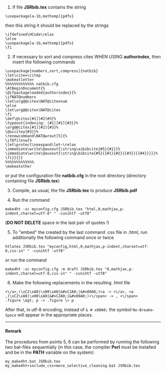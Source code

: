 1. If file **JSRbib.tex** contains the string

```
\usepackage[a-1b,mathxmp]{pdfx}
```

then this string it should be replaced by the strings

```
\ifdefined\HCode\relax
\else
\usepackage[a-1b,mathxmp]{pdfx}
\fi
```

2. If necessary to sort and compress cites WHEN USING **authorindex**, then insert the following commands

```
\usepackage[numbers,sort,compress]{natbib}
\let\cite=\citep
\makeatletter
%%%%%%%%%%%%% natbib.cfg
\AtBeginDocument{%
\@ifpackageloaded{authorindex}{%
\ifNAT@numbers
\let\org@@citex\NAT@citexnum
\else
\let\org@@citex\NAT@citex
\fi
\def\@citex[#1][#2]#3{%
\typeout{indexing: [#1][#2]{#3}}%
\org@@citex[#1][#2]{#3}%
\@aicitey{#3}}%
\renewcommand\NAT@wrout[5]{%
\if@filesw{%
\let\protect\noexpand\let~\relax
\immediate\write\@auxout{\string\aibibcite{#5}{#1}}%
\immediate\write\@auxout{\string\bibcite{#5}{{#1}{#2}{{#3}}{{#4}}}}}%
\fi}}{}}
%%%%%%%%%%%%%
\makeatother
```

or put the configuration file **natbib.cfg** in the root directory (directory containing file **JSRbib.tex**)

3. Compile, as usual, the file **JSRbib.tex** to produce **JSRbib.pdf**

4. Run the command

```
make4ht -sc myconfig.cfg JSRbib.tex "html,0,mathjax,p-indent,charset=utf-8" " -cunihtf -utf8"
```

(**DO NOT DELETE** space in the last pair of quotes !)

5. To "embed" the created by the last command .css file in .html, run additionally the following command once or twice

```
htlatex JSRbib.tex "myconfig,html,0,mathjax,p-indent,charset=utf-8,css-in" " -cunihtf -utf8"
```

or run the command

```
make4ht -sc myconfig.cfg -m draft JSRbib.tex "0,mathjax,p-indent,charset=utf-8,css-in" " -cunihtf -utf8"
```

6. Make the following replacements in the resulting .html file

```
<\/a>,(\xC2\xA0|\x00\xA0|&#xC2A0;|&#x00A0;)<a -> <\/a>, <a
,(\xC2\xA0|\x00\xA0|&#xC2A0;|&#x00A0;)<\/span> -> , <\/span>
.figure \&gt; p -> .figure \> p
```

After that, in utf-8 encoding, instead of `& # x00A0;` the symbol `No-Breake-Space` will appear in the appropriate places. 

---

#### Remark
The procedures from points 5, 6 can be performed by running the following two bat-files sequentially (in this case, the compiler **Perl** must be installed and be in the **PATH** variable on the system):

```
my_make4ht.bat JSRbib.tex
my_make4ht+include_css+more_selective_cleaning.bat JSRbib.tex
```
